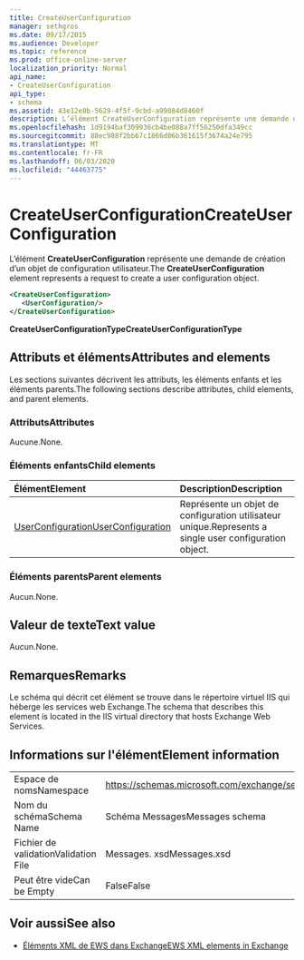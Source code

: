 ```yaml
---
title: CreateUserConfiguration
manager: sethgros
ms.date: 09/17/2015
ms.audience: Developer
ms.topic: reference
ms.prod: office-online-server
localization_priority: Normal
api_name:
- CreateUserConfiguration
api_type:
- schema
ms.assetid: 43e12e8b-5629-4f5f-9cbd-a99084d8460f
description: L’élément CreateUserConfiguration représente une demande de création d’un objet de configuration utilisateur.
ms.openlocfilehash: 1d9194baf309936cb4be088a7ff56250dfa349cc
ms.sourcegitcommit: 88ec988f2bb67c1866d06b361615f3674a24e795
ms.translationtype: MT
ms.contentlocale: fr-FR
ms.lasthandoff: 06/03/2020
ms.locfileid: "44463775"
---
```

# <a name="createuserconfiguration"></a><span data-ttu-id="b6812-103">CreateUserConfiguration</span><span class="sxs-lookup"><span data-stu-id="b6812-103">CreateUserConfiguration</span></span>

<span data-ttu-id="b6812-104">L’élément **CreateUserConfiguration** représente une demande de création d’un objet de configuration utilisateur.</span><span class="sxs-lookup"><span data-stu-id="b6812-104">The **CreateUserConfiguration** element represents a request to create a user configuration object.</span></span> 
  
```xml
<CreateUserConfiguration>
   <UserConfiguration/>
</CreateUserConfiguration>
```

 <span data-ttu-id="b6812-105">**CreateUserConfigurationType**</span><span class="sxs-lookup"><span data-stu-id="b6812-105">**CreateUserConfigurationType**</span></span>
## <a name="attributes-and-elements"></a><span data-ttu-id="b6812-106">Attributs et éléments</span><span class="sxs-lookup"><span data-stu-id="b6812-106">Attributes and elements</span></span>

<span data-ttu-id="b6812-107">Les sections suivantes décrivent les attributs, les éléments enfants et les éléments parents.</span><span class="sxs-lookup"><span data-stu-id="b6812-107">The following sections describe attributes, child elements, and parent elements.</span></span>
  
### <a name="attributes"></a><span data-ttu-id="b6812-108">Attributs</span><span class="sxs-lookup"><span data-stu-id="b6812-108">Attributes</span></span>

<span data-ttu-id="b6812-109">Aucune.</span><span class="sxs-lookup"><span data-stu-id="b6812-109">None.</span></span>
  
### <a name="child-elements"></a><span data-ttu-id="b6812-110">Éléments enfants</span><span class="sxs-lookup"><span data-stu-id="b6812-110">Child elements</span></span>

|<span data-ttu-id="b6812-111">**Élément**</span><span class="sxs-lookup"><span data-stu-id="b6812-111">**Element**</span></span>|<span data-ttu-id="b6812-112">**Description**</span><span class="sxs-lookup"><span data-stu-id="b6812-112">**Description**</span></span>|
|:-----|:-----|
|[<span data-ttu-id="b6812-113">UserConfiguration</span><span class="sxs-lookup"><span data-stu-id="b6812-113">UserConfiguration</span></span>](userconfiguration.md) <br/> |<span data-ttu-id="b6812-114">Représente un objet de configuration utilisateur unique.</span><span class="sxs-lookup"><span data-stu-id="b6812-114">Represents a single user configuration object.</span></span>  <br/> |
   
### <a name="parent-elements"></a><span data-ttu-id="b6812-115">Éléments parents</span><span class="sxs-lookup"><span data-stu-id="b6812-115">Parent elements</span></span>

<span data-ttu-id="b6812-116">Aucun.</span><span class="sxs-lookup"><span data-stu-id="b6812-116">None.</span></span>
  
## <a name="text-value"></a><span data-ttu-id="b6812-117">Valeur de texte</span><span class="sxs-lookup"><span data-stu-id="b6812-117">Text value</span></span>

<span data-ttu-id="b6812-118">Aucun.</span><span class="sxs-lookup"><span data-stu-id="b6812-118">None.</span></span>
  
## <a name="remarks"></a><span data-ttu-id="b6812-119">Remarques</span><span class="sxs-lookup"><span data-stu-id="b6812-119">Remarks</span></span>

<span data-ttu-id="b6812-120">Le schéma qui décrit cet élément se trouve dans le répertoire virtuel IIS qui héberge les services web Exchange.</span><span class="sxs-lookup"><span data-stu-id="b6812-120">The schema that describes this element is located in the IIS virtual directory that hosts Exchange Web Services.</span></span>
  
## <a name="element-information"></a><span data-ttu-id="b6812-121">Informations sur l'élément</span><span class="sxs-lookup"><span data-stu-id="b6812-121">Element information</span></span>

|||
|:-----|:-----|
|<span data-ttu-id="b6812-122">Espace de noms</span><span class="sxs-lookup"><span data-stu-id="b6812-122">Namespace</span></span>  <br/> |https://schemas.microsoft.com/exchange/services/2006/messages  <br/> |
|<span data-ttu-id="b6812-123">Nom du schéma</span><span class="sxs-lookup"><span data-stu-id="b6812-123">Schema Name</span></span>  <br/> |<span data-ttu-id="b6812-124">Schéma Messages</span><span class="sxs-lookup"><span data-stu-id="b6812-124">Messages schema</span></span>  <br/> |
|<span data-ttu-id="b6812-125">Fichier de validation</span><span class="sxs-lookup"><span data-stu-id="b6812-125">Validation File</span></span>  <br/> |<span data-ttu-id="b6812-126">Messages. xsd</span><span class="sxs-lookup"><span data-stu-id="b6812-126">Messages.xsd</span></span>  <br/> |
|<span data-ttu-id="b6812-127">Peut être vide</span><span class="sxs-lookup"><span data-stu-id="b6812-127">Can be Empty</span></span>  <br/> |<span data-ttu-id="b6812-128">False</span><span class="sxs-lookup"><span data-stu-id="b6812-128">False</span></span>  <br/> |
   
## <a name="see-also"></a><span data-ttu-id="b6812-129">Voir aussi</span><span class="sxs-lookup"><span data-stu-id="b6812-129">See also</span></span>



- [<span data-ttu-id="b6812-130">Éléments XML de EWS dans Exchange</span><span class="sxs-lookup"><span data-stu-id="b6812-130">EWS XML elements in Exchange</span></span>](ews-xml-elements-in-exchange.md)

